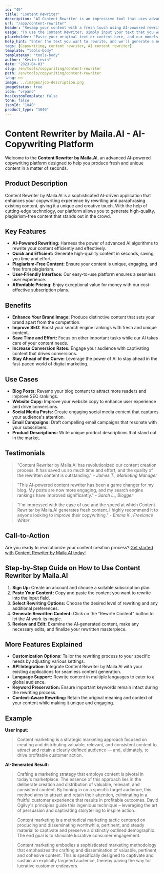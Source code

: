 ```yaml
---
id: "40"
title: "Content Rewriter"
description: "AI Content Rewriter is an impressive tool that uses advanced AI algorithms to automatically rewrite and rephrase your input text, making it unique, engaging, and more appealing. This tool is ideal for bloggers, copywriters, and content creators who want to enhance their content quality and avoid plagiarism issues."
url: "/app/content-rewriter"
header: "Revamp your content with a fresh touch using AI-powered rewriting."
usage: "To use the Content Rewriter, simply input your text that you want to rewrite. This tool will then generate a unique, well-structured, and engaging version of your original content, maintaining its context and key ideas."
placeholder: "Paste your original text or content here, and our models will rewrite it to create a unique, engaging, and appealing version."
help_hint: "Enter the text you want to rewrite, and we'll generate a new, unique version while preserving the original meaning and context. Ideal for enhancing content quality and avoiding plagiarism issues."
tags: [Copywriting, content rewriter, AI content rewriter]
template: "tools-body"
templateKey: "tools-body"
author: "Kevin Levin"
date: "2023-04-03"
slug: /en/tools/copywriting/content-rewriter
path: /en/tools/copywriting/content-rewriter
lang: en
image: ../images/job-description.png
imageStatus: true
icon: "vrpano"
hasCustomTemplate: false
tone: false
jsonId: "1040"
product_type: "1040"
---
```


# Content Rewriter by Maila.AI - AI-Copywriting Platform

Welcome to the **Content Rewriter by Maila.AI**, an advanced AI-powered copywriting platform designed to help you produce fresh and unique content in a matter of seconds.

## Product Description

Content Rewriter by Maila.AI is a sophisticated AI-driven application that enhances your copywriting experience by rewriting and paraphrasing existing content, giving it a unique and creative touch. With the help of cutting-edge technology, our platform allows you to generate high-quality, plagiarism-free content that stands out in the crowd.

## Key Features

- **AI-Powered Rewriting:** Harness the power of advanced AI algorithms to rewrite your content efficiently and effectively.
- **Quick and Efficient:** Generate high-quality content in seconds, saving you time and effort.
- **Plagiarism-Free Content:** Ensure your content is unique, engaging, and free from plagiarism.
- **User-Friendly Interface:** Our easy-to-use platform ensures a seamless user experience.
- **Affordable Pricing:** Enjoy exceptional value for money with our cost-effective subscription plans.

## Benefits

- **Enhance Your Brand Image:** Produce distinctive content that sets your brand apart from the competition.
- **Improve SEO:** Boost your search engine rankings with fresh and unique content.
- **Save Time and Effort:** Focus on other important tasks while our AI takes care of your content needs.
- **Increase Conversion Rates:** Engage your audience with captivating content that drives conversions.
- **Stay Ahead of the Curve:** Leverage the power of AI to stay ahead in the fast-paced world of digital marketing.

## Use Cases

- **Blog Posts:** Revamp your blog content to attract more readers and improve SEO rankings.
- **Website Copy:** Improve your website copy to enhance user experience and drive conversions.
- **Social Media Posts:** Create engaging social media content that captures your audience's attention.
- **Email Campaigns:** Draft compelling email campaigns that resonate with your subscribers.
- **Product Descriptions:** Write unique product descriptions that stand out in the market.

## Testimonials

> "Content Rewriter by Maila.AI has revolutionized our content creation process. It has saved us so much time and effort, and the quality of the rewritten content is outstanding." - _James T., Marketing Manager_

> "This AI-powered content rewriter has been a game changer for my blog. My posts are now more engaging, and my search engine rankings have improved significantly." - _Sarah L., Blogger_

> "I'm impressed with the ease of use and the speed at which Content Rewriter by Maila.AI generates fresh content. I highly recommend it to anyone looking to improve their copywriting." - _Emma K., Freelance Writer_

## Call-to-Action

Are you ready to revolutionize your content creation process? [Get started with Content Rewriter by Maila.AI today!](#)

## Step-by-Step Guide on How to Use Content Rewriter by Maila.AI

1. **Sign Up:** Create an account and choose a suitable subscription plan.
2. **Paste Your Content:** Copy and paste the content you want to rewrite into the input field.
3. **Select Rewriting Options:** Choose the desired level of rewriting and any additional preferences.
4. **Generate Rewritten Content:** Click on the "Rewrite Content" button to let the AI work its magic.
5. **Review and Edit:** Examine the AI-generated content, make any necessary edits, and finalize your rewritten masterpiece.

## More Features Explained

- **Customization Options:** Tailor the rewriting process to your specific needs by adjusting various settings.
- **API Integration:** Integrate Content Rewriter by Maila.AI with your existing applications for seamless content generation.
- **Language Support:** Rewrite content in multiple languages to cater to a global audience.
- **Keyword Preservation:** Ensure important keywords remain intact during the rewriting process.
- **Context-Aware Rewriting:** Retain the original meaning and context of your content while making it unique and engaging.

## Example

**User Input:**

> Content marketing is a strategic marketing approach focused on creating and distributing valuable, relevant, and consistent content to attract and retain a clearly defined audience — and, ultimately, to drive profitable customer action.

**AI-Generated Result:**

> Crafting a marketing strategy that employs content is pivotal in today's marketplace. The essence of this approach lies in the deliberate creation and distribution of valuable, relevant, and consistent content. By honing in on a specific target audience, this method aims to attract and retain their attention, culminating in a fruitful customer experience that results in profitable outcomes. David Ogilvy's principles guide this ingenious technique – leveraging the art of persuasion and captivating storytelling to inspire action.

> Content marketing is a methodical marketing tactic centered on producing and disseminating worthwhile, pertinent, and steady material to captivate and preserve a distinctly outlined demographic. The end goal is to stimulate lucrative consumer engagement.

> Content marketing embodies a sophisticated marketing methodology that emphasizes the crafting and dissemination of valuable, pertinent, and cohesive content. This is specifically designed to captivate and sustain an explicitly targeted audience, thereby paving the way for lucrative customer endeavors.
